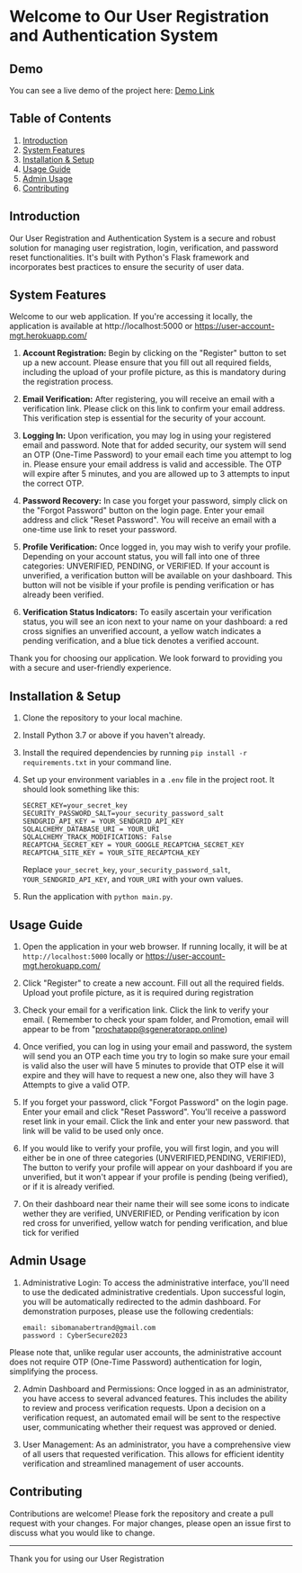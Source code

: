 # Welcome to Our User Registration and Authentication System

## Demo

You can see a live demo of the project here: [Demo Link](https://user-account-mgt.herokuapp.com/)


## Table of Contents
1. [Introduction](#introduction)
2. [System Features](#system-features)
3. [Installation & Setup](#installation--setup)
4. [Usage Guide](#usage-guide)
5. [Admin Usage](#admin-usage)
6. [Contributing](#contributing)

## Introduction

Our User Registration and Authentication System is a secure and robust solution for managing user registration, login, verification, and password reset functionalities. It's built with Python's Flask framework and incorporates best practices to ensure the security of user data.

## System Features

Welcome to our web application. If you're accessing it locally, the application is available at http://localhost:5000 or https://user-account-mgt.herokuapp.com/

1. **Account Registration:** Begin by clicking on the "Register" button to set up a new account. Please ensure that you fill out all required fields, including the upload of your profile picture, as this is mandatory during the registration process.

2. **Email Verification:** After registering, you will receive an email with a verification link. Please click on this link to confirm your email address. This verification step is essential for the security of your account.

3. **Logging In:** Upon verification, you may log in using your registered email and password. Note that for added security, our system will send an OTP (One-Time Password) to your email each time you attempt to log in. Please ensure your email address is valid and accessible. The OTP will expire after 5 minutes, and you are allowed up to 3 attempts to input the correct OTP.

4. **Password Recovery:** In case you forget your password, simply click on the "Forgot Password" button on the login page. Enter your email address and click "Reset Password". You will receive an email with a one-time use link to reset your password.

5. **Profile Verification:** Once logged in, you may wish to verify your profile. Depending on your account status, you will fall into one of three categories: UNVERIFIED, PENDING, or VERIFIED. If your account is unverified, a verification button will be available on your dashboard. This button will not be visible if your profile is pending verification or has already been verified.

6. **Verification Status Indicators:** To easily ascertain your verification status, you will see an icon next to your name on your dashboard: a red cross signifies an unverified account, a yellow watch indicates a pending verification, and a blue tick denotes a verified account.

Thank you for choosing our application. We look forward to providing you with a secure and user-friendly experience.

## Installation & Setup

1. Clone the repository to your local machine.

2. Install Python 3.7 or above if you haven't already.

3. Install the required dependencies by running `pip install -r requirements.txt` in your command line.

4. Set up your environment variables in a `.env` file in the project root. It should look something like this:

    ```dotenv
    SECRET_KEY=your_secret_key
    SECURITY_PASSWORD_SALT=your_security_password_salt
    SENDGRID_API_KEY = YOUR_SENDGRID_API_KEY
    SQLALCHEMY_DATABASE_URI = YOUR_URI
    SQLALCHEMY_TRACK_MODIFICATIONS: False
    RECAPTCHA_SECRET_KEY = YOUR_GOOGLE_RECAPTCHA_SECRET_KEY
    RECAPTCHA_SITE_KEY = YOUR_SITE_RECAPTCHA_KEY
    
    ```

    Replace `your_secret_key`, `your_security_password_salt`, `YOUR_SENDGRID_API_KEY`, and `YOUR_URI` with your own values.

5. Run the application with `python main.py`.

## Usage Guide

1. Open the application in your web browser. If running locally, it will be at `http://localhost:5000` locally or https://user-account-mgt.herokuapp.com/

2. Click "Register" to create a new account. Fill out all the required fields. Upload yout profile picture, as it is required during registration

3. Check your email for a verification link. Click the link to verify your email. ( Remember to check your spam folder, and Promotion, email will appear to be from "prochatapp@sgeneratorapp.online)

4. Once verified, you can log in using your email and password, the system will send you an OTP each time you try to login so make sure your email is valid also the user will have 5 minutes to provide that OTP
   else it will expire and they will have to request a new one, also they will have 3 Attempts to give a valid OTP.

5. If you forget your password, click "Forgot Password" on the login page. Enter your email and click "Reset Password". You'll receive a password reset link in your email. Click the link and enter your new password.
   that link will be valid to be used only once.

6. If you would like to verify your profile, you will first login, and you will either be in one of three categories (UNVERIFIED,PENDING, VERIFIED), The button to verify your profile will appear on your dashboard if
you are unverified, but it won't appear if your profile is pending (being verified), or if it is already verified.

7. On their dashboard near their name their will see some icons to indicate wether they are verified, UNVERIFIED, or Pending verification by icon red cross for unverified, yellow watch for pending verification, and blue tick for verified


## Admin Usage

1. Administrative Login: To access the administrative interface, you'll need to use the dedicated administrative credentials. Upon successful login, you will be automatically redirected to the admin dashboard. For demonstration purposes, please use the following credentials:
    ```
	email: sibomanabertrand@gmail.com
	password : CyberSecure2023
    ```
Please note that, unlike regular user accounts, the administrative account does not require OTP (One-Time Password) authentication for login, simplifying the process.


2. Admin Dashboard and Permissions: Once logged in as an administrator, you have access to several advanced features. This includes the ability to review and process verification requests. Upon a decision on a verification request, an automated email will be sent to the respective user, communicating whether their request was approved or denied.

3. User Management: As an administrator, you have a comprehensive view of all users that requested verification. This allows for efficient identity verification and streamlined management of user accounts.

## Contributing

Contributions are welcome! Please fork the repository and create a pull request with your changes. For major changes, please open an issue first to discuss what you would like to change.

---

Thank you for using our User Registration
